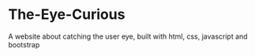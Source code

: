 # The-Eye-Curious
A website about catching the user eye, built with html, css, javascript and bootstrap
